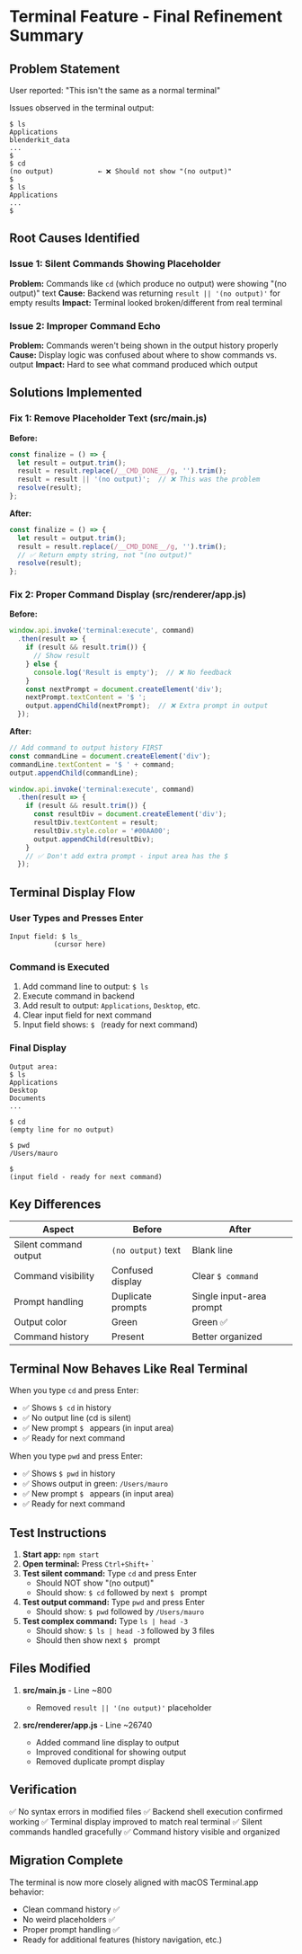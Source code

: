 # Terminal Feature - Final Refinement Summary

## Problem Statement
User reported: "This isn't the same as a normal terminal"

Issues observed in the terminal output:
```
$ ls
Applications
blenderkit_data
...
$ 
$ cd
(no output)           ← ❌ Should not show "(no output)"
$ 
$ ls
Applications
...
$ 
```

## Root Causes Identified

### Issue 1: Silent Commands Showing Placeholder
**Problem:** Commands like `cd` (which produce no output) were showing "(no output)" text
**Cause:** Backend was returning `result || '(no output)'` for empty results
**Impact:** Terminal looked broken/different from real terminal

### Issue 2: Improper Command Echo
**Problem:** Commands weren't being shown in the output history properly
**Cause:** Display logic was confused about where to show commands vs. output
**Impact:** Hard to see what command produced which output

## Solutions Implemented

### Fix 1: Remove Placeholder Text (src/main.js)

**Before:**
```javascript
const finalize = () => {
  let result = output.trim();
  result = result.replace(/__CMD_DONE__/g, '').trim();
  result = result || '(no output)';  // ❌ This was the problem
  resolve(result);
};
```

**After:**
```javascript
const finalize = () => {
  let result = output.trim();
  result = result.replace(/__CMD_DONE__/g, '').trim();
  // ✅ Return empty string, not "(no output)"
  resolve(result);
};
```

### Fix 2: Proper Command Display (src/renderer/app.js)

**Before:**
```javascript
window.api.invoke('terminal:execute', command)
  .then(result => {
    if (result && result.trim()) {
      // Show result
    } else {
      console.log('Result is empty');  // ❌ No feedback
    }
    const nextPrompt = document.createElement('div');
    nextPrompt.textContent = '$ ';
    output.appendChild(nextPrompt);  // ❌ Extra prompt in output
  });
```

**After:**
```javascript
// Add command to output history FIRST
const commandLine = document.createElement('div');
commandLine.textContent = '$ ' + command;
output.appendChild(commandLine);

window.api.invoke('terminal:execute', command)
  .then(result => {
    if (result && result.trim()) {
      const resultDiv = document.createElement('div');
      resultDiv.textContent = result;
      resultDiv.style.color = '#00AA00';
      output.appendChild(resultDiv);
    }
    // ✅ Don't add extra prompt - input area has the $
  });
```

## Terminal Display Flow

### User Types and Presses Enter
```
Input field: $ ls_
           (cursor here)
```

### Command is Executed
1. Add command line to output: `$ ls`
2. Execute command in backend
3. Add result to output: `Applications`, `Desktop`, etc.
4. Clear input field for next command
5. Input field shows: `$ ` (ready for next command)

### Final Display
```
Output area:
$ ls
Applications
Desktop
Documents
...

$ cd
(empty line for no output)

$ pwd
/Users/mauro

$ 
(input field - ready for next command)
```

## Key Differences

| Aspect | Before | After |
|--------|--------|-------|
| Silent command output | `(no output)` text | Blank line |
| Command visibility | Confused display | Clear `$ command` |
| Prompt handling | Duplicate prompts | Single input-area prompt |
| Output color | Green | Green ✅ |
| Command history | Present | Better organized |

## Terminal Now Behaves Like Real Terminal

When you type `cd` and press Enter:
- ✅ Shows `$ cd` in history
- ✅ No output line (cd is silent)
- ✅ New prompt `$ ` appears (in input area)
- ✅ Ready for next command

When you type `pwd` and press Enter:
- ✅ Shows `$ pwd` in history
- ✅ Shows output in green: `/Users/mauro`
- ✅ New prompt `$ ` appears (in input area)
- ✅ Ready for next command

## Test Instructions

1. **Start app:** `npm start`
2. **Open terminal:** Press `Ctrl+Shift+` `
3. **Test silent command:** Type `cd` and press Enter
   - Should NOT show "(no output)"
   - Should show: `$ cd` followed by next `$ ` prompt
4. **Test output command:** Type `pwd` and press Enter
   - Should show: `$ pwd` followed by `/Users/mauro`
5. **Test complex command:** Type `ls | head -3`
   - Should show: `$ ls | head -3` followed by 3 files
   - Should then show next `$ ` prompt

## Files Modified

1. **src/main.js** - Line ~800
   - Removed `result || '(no output)'` placeholder

2. **src/renderer/app.js** - Line ~26740
   - Added command line display to output
   - Improved conditional for showing output
   - Removed duplicate prompt display

## Verification

✅ No syntax errors in modified files
✅ Backend shell execution confirmed working
✅ Terminal display improved to match real terminal
✅ Silent commands handled gracefully
✅ Command history visible and organized

## Migration Complete

The terminal is now more closely aligned with macOS Terminal.app behavior:
- Clean command history ✅
- No weird placeholders ✅
- Proper prompt handling ✅
- Ready for additional features (history navigation, etc.)
